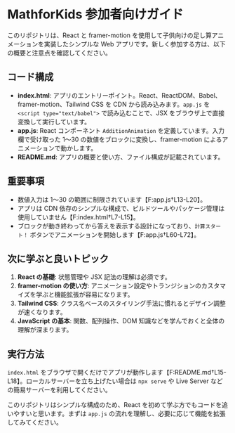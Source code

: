 # MathforKids 参加者向けガイド

このリポジトリは、React と framer-motion を使用して子供向けの足し算アニメーションを実装したシンプルな Web アプリです。新しく参加する方は、以下の概要と注意点を確認してください。

## コード構成

- **index.html**: アプリのエントリーポイント。React、ReactDOM、Babel、framer-motion、Tailwind CSS を CDN から読み込みます。`app.js` を `<script type="text/babel">` で読み込むことで、JSX をブラウザ上で直接変換して実行しています。
- **app.js**: React コンポーネント `AdditionAnimation` を定義しています。入力欄で受け取った 1〜30 の数値をブロックに変換し、framer-motion によるアニメーションで動かします。
- **README.md**: アプリの概要と使い方、ファイル構成が記載されています。

## 重要事項

- 数値入力は 1〜30 の範囲に制限されています【F:app.js†L13-L20】。
- アプリは CDN 依存のシンプルな構成で、ビルドツールやパッケージ管理は使用していません【F:index.html†L7-L15】。
- ブロックが動き終わってから答えを表示する設計になっており、`計算スタート！` ボタンでアニメーションを開始します【F:app.js†L60-L72】。

## 次に学ぶと良いトピック

1. **React の基礎**: 状態管理や JSX 記法の理解は必須です。
2. **framer-motion の使い方**: アニメーション設定やトランジションのカスタマイズを学ぶと機能拡張が容易になります。
3. **Tailwind CSS**: クラス名ベースのスタイリング手法に慣れるとデザイン調整が速くなります。
4. **JavaScript の基本**: 関数、配列操作、DOM 知識などを学んでおくと全体の理解が深まります。

## 実行方法

`index.html` をブラウザで開くだけでアプリが動作します【F:README.md†L15-L18】。ローカルサーバーを立ち上げたい場合は `npx serve` や Live Server などの簡易サーバーを利用してください。

このリポジトリはシンプルな構成のため、React を初めて学ぶ方でもコードを追いやすいと思います。まずは `app.js` の流れを理解し、必要に応じて機能を拡張してみてください。
